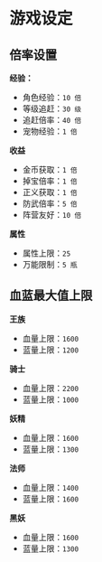 # 游戏设定
## 倍率设置
__经验：__
- 角色经验：`10 倍`
- 等级追赶：`30 级`
- 追赶倍率：`40 倍`
- 宠物经验：`1 倍`

__收益__
- 金币获取：`1 倍`
- 掉宝倍率：`1 倍`
- 正义获取：`1 倍`
- 防武倍率：`5 倍`
- 阵营友好：`10 倍`

__属性__
- 属性上限：`25`
- 万能限制：`5 瓶`
## 血蓝最大值上限
__王族__
- 血量上限：`1600`
- 蓝量上限：`1200`

__骑士__
- 血量上限：`2200`
- 蓝量上限：`1000`

__妖精__
- 血量上限：`1600`
- 蓝量上限：`1300`

__法师__
- 血量上限：`1400`
- 蓝量上限：`1600`

__黑妖__
- 血量上限：`1600`
- 蓝量上限：`1300`